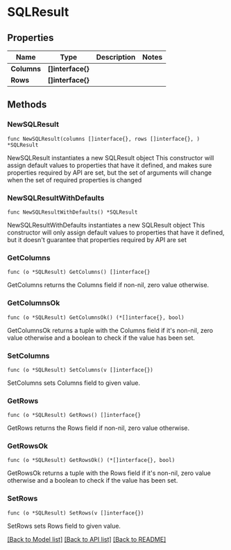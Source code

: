 # SQLResult

## Properties

Name | Type | Description | Notes
------------ | ------------- | ------------- | -------------
**Columns** | **[]interface{}** |  | 
**Rows** | **[]interface{}** |  | 

## Methods

### NewSQLResult

`func NewSQLResult(columns []interface{}, rows []interface{}, ) *SQLResult`

NewSQLResult instantiates a new SQLResult object
This constructor will assign default values to properties that have it defined,
and makes sure properties required by API are set, but the set of arguments
will change when the set of required properties is changed

### NewSQLResultWithDefaults

`func NewSQLResultWithDefaults() *SQLResult`

NewSQLResultWithDefaults instantiates a new SQLResult object
This constructor will only assign default values to properties that have it defined,
but it doesn't guarantee that properties required by API are set

### GetColumns

`func (o *SQLResult) GetColumns() []interface{}`

GetColumns returns the Columns field if non-nil, zero value otherwise.

### GetColumnsOk

`func (o *SQLResult) GetColumnsOk() (*[]interface{}, bool)`

GetColumnsOk returns a tuple with the Columns field if it's non-nil, zero value otherwise
and a boolean to check if the value has been set.

### SetColumns

`func (o *SQLResult) SetColumns(v []interface{})`

SetColumns sets Columns field to given value.


### GetRows

`func (o *SQLResult) GetRows() []interface{}`

GetRows returns the Rows field if non-nil, zero value otherwise.

### GetRowsOk

`func (o *SQLResult) GetRowsOk() (*[]interface{}, bool)`

GetRowsOk returns a tuple with the Rows field if it's non-nil, zero value otherwise
and a boolean to check if the value has been set.

### SetRows

`func (o *SQLResult) SetRows(v []interface{})`

SetRows sets Rows field to given value.



[[Back to Model list]](../README.md#documentation-for-models) [[Back to API list]](../README.md#documentation-for-api-endpoints) [[Back to README]](../README.md)


